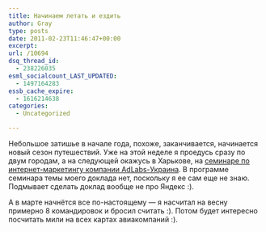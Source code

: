 ```yaml
---
title: Начинаем летать и ездить
author: Gray
type: posts
date: 2011-02-23T11:46:47+00:00
excerpt:
url: /10694
dsq_thread_id:
  - 238226035
esml_socialcount_LAST_UPDATED:
  - 1497164283
essb_cache_expire:
  - 1616214638
categories:
  - Uncategorized

---
```








<img src="https://i0.wp.com/searchenginesblog.s3.amazonaws.com/departure.jpg?w=740" alt="" align="left" data-recalc-dims="1" /> 

Небольшое затишье в начале года, похоже, заканчивается, начинается новый сезон путешествий. Уже на этой неделе я проедусь сразу по двум городам, а на следующей окажусь в Харькове, на [семинаре по интернет-маркетингу компании AdLabs-Украина][1]. В программе семинара темы моего доклада нет, поскольку я ее сам еще не знаю. Подмывает сделать доклад вообще не про Яндекс :).

А в марте начнётся все по-настоящему — я насчитал на весну примерно 8 командировок и бросил считать :). Потом будет интересно посчитать мили на всех картах авиакомпаний :).

 [1]: http://internet-marketing.in.ua/seminar/all/n/4/